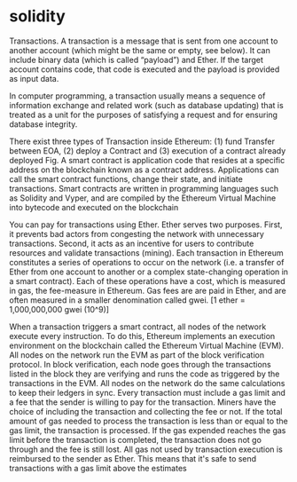 # solidity
Transactions. A transaction is a message that is sent from one account to another account (which might be the same or empty, see below). It can include binary data (which is called “payload”) and Ether. If the target account contains code, that code is executed and the payload is provided as input data.

In computer programming, a transaction usually means a sequence of information exchange and related work (such as database updating) that is treated as a unit for the purposes of satisfying a request and for ensuring database integrity.

There exist three types of Transaction inside Ethereum: (1) fund Transfer between EOA, (2) deploy a Contract and (3) execution of a contract already deployed Fig.
A smart contract is application code that resides at a specific address on the blockchain known as a contract address. Applications can call the smart contract functions, change their state, and initiate transactions. Smart contracts are written in programming languages such as Solidity and Vyper, and are compiled by the Ethereum Virtual Machine into bytecode and executed on the blockchain

You can pay for transactions using Ether. Ether serves two purposes. First, it prevents bad actors from congesting the network with unnecessary transactions. Second, it acts as an incentive for users to contribute resources and validate transactions (mining). Each transaction in Ethereum constitutes a series of operations to occur on the network (i.e. a transfer of Ether from one account to another or a complex state-changing operation in a smart contract). Each of these operations have a cost, which is measured in gas, the fee-measure in Ethereum. Gas fees are are paid in Ether, and are often measured in a smaller denomination called gwei. [1 ether = 1,000,000,000 gwei (10^9)]

When a transaction triggers a smart contract, all nodes of the network execute every instruction. To do this, Ethereum implements an execution environment on the blockchain called the Ethereum Virtual Machine (EVM). All nodes on the network run the EVM as part of the block verification protocol. In block verification, each node goes through the transactions listed in the block they are verifying and runs the code as triggered by the transactions in the EVM. All nodes on the network do the same calculations to keep their ledgers in sync. Every transaction must include a gas limit and a fee that the sender is willing to pay for the transaction. Miners have the choice of including the transaction and collecting the fee or not. If the total amount of gas needed to process the transaction is less than or equal to the gas limit, the transaction is processed. If the gas expended reaches the gas limit before the transaction is completed, the transaction does not go through and the fee is still lost. All gas not used by transaction execution is reimbursed to the sender as Ether. This means that it's safe to send transactions with a gas limit above the estimates
